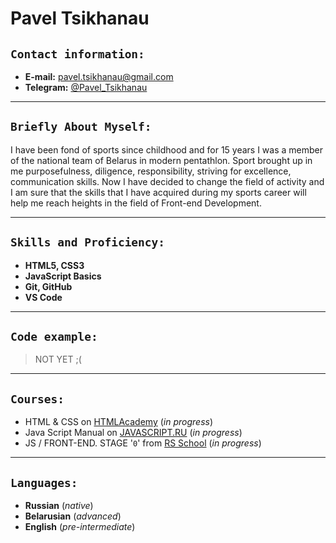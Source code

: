 # **Pavel Tsikhanau**
## **`Contact information:`**
* **E-mail:** pavel.tsikhanau@gmail.com
* **Telegram:** [@Pavel_Tsikhanau](https://msng.link/o/?Pavel_Tsikhanau=tg)
***
## **`Briefly About Myself:`** 
I have been fond of sports since childhood and for 15 years I was a member of the national team of Belarus in modern pentathlon.
Sport brought up in me purposefulness, diligence, responsibility, striving for excellence, communication skills.
Now I have decided to change the field of activity and I am sure that the skills that I have acquired during my sports career will help me reach heights in the field of Front-end Development.
***
## **`Skills and Proficiency:`**
* **HTML5, CSS3**
* **JavaScript Basics**
* **Git, GitHub**
* **VS Code**
***
## **`Code example:`**
>NOT YET ;(
***
## **`Courses:`**
* HTML & CSS on [HTMLAcademy](https://htmlacademy.ru/courses) (_in progress_)
* Java Script Manual on [JAVASCRIPT.RU](https://learn.javascript.ru/) (_in progress_)
* JS / FRONT-END. STAGE '`0`' from [RS School](https://rs.school/) (_in progress_)
***
## **`Languages:`**
* **Russian** (_native_)
* **Belarusian** (_advanced_)
* **English** (_pre-intermediate_)

